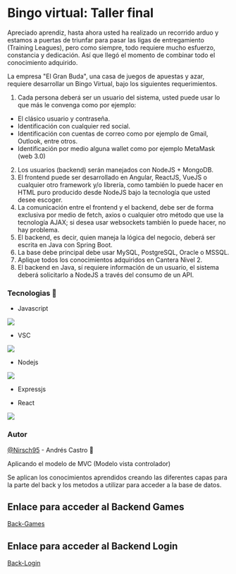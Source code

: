 # Bingo virtual: Taller final

Apreciado aprendiz, hasta ahora usted ha realizado un recorrido arduo y estamos a puertas de triunfar para pasar las ligas de entregamiento (Training Leagues), pero como siempre, todo requiere mucho esfuerzo, constancia y dedicación. Así que llegó el momento de combinar todo el conocimiento adquirido.

La empresa "El Gran Buda", una casa de juegos de apuestas y azar, requiere desarrollar un Bingo Virtual, bajo los siguientes requerimientos.

1.	Cada persona deberá ser un usuario del sistema, usted puede usar lo que más le convenga como por ejemplo:

*	El clásico usuario y contraseña.
*	Identificación con cualquier red social.
*	Identificación con cuentas de correo como por ejemplo de Gmail, Outlook, entre otros.
*	Identificación por medio alguna wallet como por ejemplo MetaMask (web 3.0)

2.	Los usuarios (backend) serán manejados con NodeJS + MongoDB.
3.	El frontend puede ser desarrollado en Angular, ReactJS, VueJS o cualquier otro framework y/o librería, como también lo puede hacer en HTML puro producido desde NodeJS bajo la tecnología que usted desee escoger.
4.	La comunicación entre el frontend y el backend, debe ser de forma exclusiva por medio de fetch, axios o cualquier otro método que use la tecnología AJAX; si desea usar websockets también lo puede hacer, no hay problema.
5.	El backend, es decir, quien maneja la lógica del negocio, deberá ser escrita en Java con Spring Boot.
6.	La base debe principal debe usar MySQL, PostgreSQL, Oracle o MSSQL.
7.	Aplique todos los conocimientos adquiridos en Cantera Nivel 2.
8.	El backend en Java, sí requiere información de un usuario, el sistema deberá solicitarlo a NodeJS a través del consumo de un API.

### Tecnologias :wrench:

* Javascript

![](https://cdn.iconscout.com/icon/free/png-256/javascript-2752148-2284965.png)

*	VSC

![](https://code.visualstudio.com/assets/apple-touch-icon.png)

*	Nodejs

![](https://cdn.iconscout.com/icon/free/png-256/node-js-1174925.png)

*	Expressjs

* React

![](https://4.bp.blogspot.com/-_YSVTe2ekBU/XKMntJDH0ZI/AAAAAAAAXNk/3d48i_XShWwvoMNj0YJWp2J4_Woh9dzGgCLcBGAs/s1600/reactjs%2Btutorial.png)

### Autor
[@Nirsch95](https://github.com/Nirsch95) - Andrés Castro :wolf:

Aplicando el modelo de MVC (Modelo vista controlador)

Se aplican los conocimientos aprendidos creando las diferentes capas para la parte del back y los metodos a utilizar para acceder a la base de datos.

## Enlace para acceder al Backend Games
[Back-Games](https://github.com/Nirsch95/Taller9.1-Bingo-Back-Games)

## Enlace para acceder al Backend Login
[Back-Login](https://github.com/Nirsch95/Taller9.2-Bingo-Back-Login)
